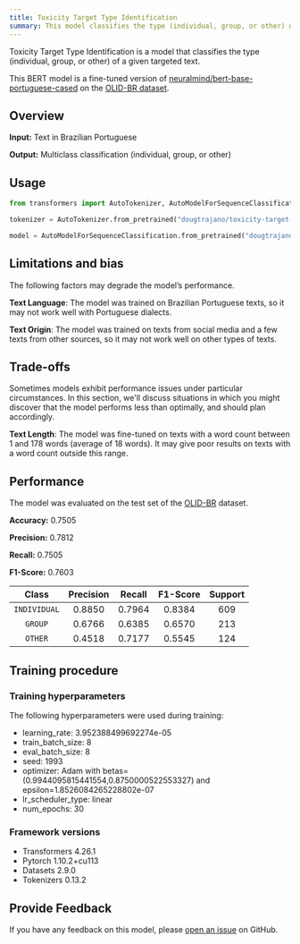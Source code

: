 ```yaml
---
title: Toxicity Target Type Identification
summary: This model classifies the type (individual, group, or other) of a given targeted text.
---
```


Toxicity Target Type Identification is a model that classifies the type (individual, group, or other) of a given targeted text.

This BERT model is a fine-tuned version of [neuralmind/bert-base-portuguese-cased](https://huggingface.co/neuralmind/bert-base-portuguese-cased) on the [OLID-BR dataset](https://huggingface.co/datasets/dougtrajano/olid-br).

## Overview

**Input:** Text in Brazilian Portuguese

**Output:** Multiclass classification (individual, group, or other)

## Usage

```python
from transformers import AutoTokenizer, AutoModelForSequenceClassification

tokenizer = AutoTokenizer.from_pretrained("dougtrajano/toxicity-target-type-identification")

model = AutoModelForSequenceClassification.from_pretrained("dougtrajano/toxicity-target-type-identification")
```

## Limitations and bias

The following factors may degrade the model’s performance.

**Text Language**:  The model was trained on Brazilian Portuguese texts, so it may not work well with Portuguese dialects.

**Text Origin**: The model was trained on texts from social media and a few texts from other sources, so it may not work well on other types of texts.

## Trade-offs

Sometimes models exhibit performance issues under particular circumstances. In this section, we'll discuss situations in which you might discover that the model performs less than optimally, and should plan accordingly.

**Text Length**: The model was fine-tuned on texts with a word count between 1 and 178 words (average of 18 words). It may give poor results on texts with a word count outside this range.

## Performance

The model was evaluated on the test set of the [OLID-BR](https://dougtrajano.github.io/olid-br/) dataset.

**Accuracy:** 0.7505

**Precision:** 0.7812

**Recall:** 0.7505

**F1-Score:** 0.7603

| Class | Precision | Recall | F1-Score | Support |
| :---: | :-------: | :----: | :------: | :-----: |
| `INDIVIDUAL` | 0.8850 | 0.7964 | 0.8384 | 609 |
| `GROUP` | 0.6766 | 0.6385 | 0.6570 | 213 |
| `OTHER` | 0.4518 | 0.7177 | 0.5545 | 124 |

## Training procedure

### Training hyperparameters

The following hyperparameters were used during training:

- learning_rate: 3.952388499692274e-05
- train_batch_size: 8
- eval_batch_size: 8
- seed: 1993
- optimizer: Adam with betas=(0.9944095815441554,0.8750000522553327) and epsilon=1.8526084265228802e-07
- lr_scheduler_type: linear
- num_epochs: 30

### Framework versions

- Transformers 4.26.1
- Pytorch 1.10.2+cu113
- Datasets 2.9.0
- Tokenizers 0.13.2

## Provide Feedback

If you have any feedback on this model, please [open an issue](https://github.com/DougTrajano/ToChiquinho/issues/new) on GitHub.
